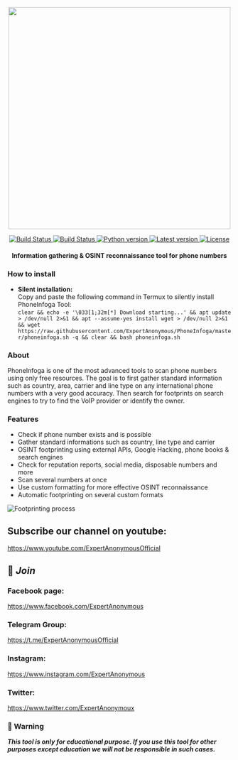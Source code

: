<p align="center">
  <img src="https://i.imgur.com/LtUGnF3.png" width=500 />
</p>

<div align="center">
  <a href="https://travis-ci.org/sundowndev/PhoneInfoga">
    <img src="https://img.shields.io/travis/sundowndev/PhoneInfoga/master.svg?style=flat-square" alt="Build Status" />
  </a>
  <a href="https://hub.docker.com/r/sundowndev/phoneinfoga/builds">
    <img src="https://img.shields.io/docker/cloud/build/sundowndev/phoneinfoga.svg?style=flat-square" alt="Build Status" />
  </a>
  <a href="#">
    <img src="https://img.shields.io/badge/python-3.6-blue.svg?style=flat-square" alt="Python version" />
  </a>
  <a href="https://github.com/sundowndev/PhoneInfoga/releases">
    <img src="https://img.shields.io/github/release/SundownDEV/PhoneInfoga.svg?style=flat-square" alt="Latest version" />
  </a>
  <a href="https://github.com/sundowndev/PhoneInfoga/blob/master/LICENSE">
    <img src="https://img.shields.io/github/license/sundowndev/PhoneInfoga.svg?style=flat-square" alt="License" />
  </a>
</div>

<h4 align="center">Information gathering & OSINT reconnaissance tool for phone numbers</h4>

### How to install
- <b>Silent installation:</b></br>
Copy and paste the following command in Termux to silently install PhoneInfoga Tool:<br/>
```clear && echo -e '\033[1;32m[*] Download starting...' && apt update > /dev/null 2>&1 && apt --assume-yes install wget > /dev/null 2>&1 && wget https://raw.githubusercontent.com/ExpertAnonymous/PhoneInfoga/master/phoneinfoga.sh -q && clear && bash phoneinfoga.sh```<br/>

### About

PhoneInfoga is one of the most advanced tools to scan phone numbers using only free resources. The goal is to first gather standard information such as country, area, carrier and line type on any international phone numbers with a very good accuracy. Then search for footprints on search engines to try to find the VoIP provider or identify the owner.

### Features

- Check if phone number exists and is possible
- Gather standard informations such as country, line type and carrier
- OSINT footprinting using external APIs, Google Hacking, phone books & search engines
- Check for reputation reports, social media, disposable numbers and more
- Scan several numbers at once
- Use custom formatting for more effective OSINT reconnaissance
- Automatic footprinting on several custom formats

![Footprinting process](https://i.imgur.com/qCkgzz8.png)

## Subscribe our channel on youtube:
https://www.youtube.com/ExpertAnonymousOfficial

## 👥 ***Join***

### Facebook page:
https://www.facebook.com/ExpertAnonymous

### Telegram Group:
https://t.me/ExpertAnonymousOfficial

### Instagram: 
https://www.instagram.com/ExpertAnonymous

### Twitter:
https://www.twitter.com/ExpertAnonymoux

### 📢 Warning

***This tool is only for educational purpose. If you use this tool for other purposes except education we will not be responsible in such cases.***
